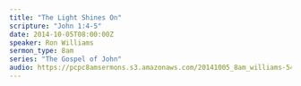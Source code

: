 ```yaml
---
title: "The Light Shines On"
scripture: "John 1:4-5"
date: 2014-10-05T08:00:00Z
speaker: Ron Williams
sermon_type: 8am
series: "The Gospel of John"
audio: https://pcpc8amsermons.s3.amazonaws.com/20141005_8am_williams-5432c086accf0.mp3 
---
```



